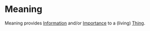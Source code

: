 # Meaning

Meaning provides [Information](60002.md) and/or [Importance](404.md) to a (living) [Thing](60003.md).
